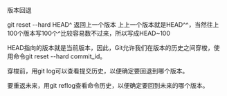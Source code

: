 版本回退

git reset --hard HEAD^ 返回上一个版本
上上一个版本就是HEAD^^，当然往上100个版本写100个^比较容易数不过来，所以写成HEAD~100

HEAD指向的版本就是当前版本，因此，Git允许我们在版本的历史之间穿梭，使用命令git reset --hard commit_id。

穿梭前，用git log可以查看提交历史，以便确定要回退到哪个版本。

要重返未来，用git reflog查看命令历史，以便确定要回到未来的哪个版本。
